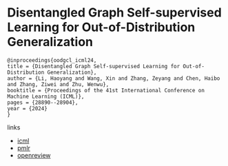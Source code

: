 # Disentangled Graph Self-supervised Learning for Out-of-Distribution Generalization

```
@inproceedings{oodgcl_icml24,
title = {Disentangled Graph Self-supervised Learning for Out-of-Distribution Generalization},
author = {Li, Haoyang and Wang, Xin and Zhang, Zeyang and Chen, Haibo and Zhang, Ziwei and Zhu, Wenwu},
booktitle = {Proceedings of the 41st International Conference on Machine Learning (ICML)},
pages = {28890--28904},
year = {2024}
}
```

links
- [icml](https://icml.cc/Conferences/2024/Schedule?showEvent=34163)
- [pmlr](https://proceedings.mlr.press/v235/li24br.html)
- [openreview](https://openreview.net/forum?id=OS0szhkPmF)

